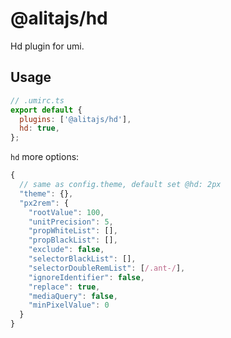 # @alitajs/hd

Hd plugin for umi.

## Usage

```js
// .umirc.ts
export default {
  plugins: ['@alitajs/hd'],
  hd: true,
};
```

`hd` more options:

```js
{
  // same as config.theme, default set @hd: 2px
  "theme": {},
  "px2rem": {
    "rootValue": 100,
    "unitPrecision": 5,
    "propWhiteList": [],
    "propBlackList": [],
    "exclude": false,
    "selectorBlackList": [],
    "selectorDoubleRemList": [/.ant-/],
    "ignoreIdentifier": false,
    "replace": true,
    "mediaQuery": false,
    "minPixelValue": 0
  }
}
```
